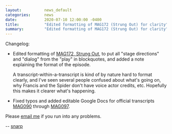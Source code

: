 ```yaml
---
layout:          news_default
categories:      news
date:            2020-07-10 12:00:00 -0400
title:           "Edited formatting of MAG172 (Strung Out) for clarity"
summary:         "Edited formatting of MAG172 (Strung Out) for clarity"
---
```


Changelog:

* Edited formatting of [MAG172, Strung Out]({{site.baseurl}}/episode/172.html), to put all "stage directions" and "dialog" from the "play" in blockquotes, and added a note explaining the format of the episode.
  
  A transcript-within-a-transcript is kind of by nature hard to format clearly, and I've seen several people confused about what's going on, why Francis and the Spider don't have voice actor credits, etc. Hopefully this makes it clearer what's happening.

* Fixed typos and added editable Google Docs for official transcripts [MAG090]({{site.baseurl}}/episode/090.html) through [MAG097]({{site.baseurl}}/episode/097.html).

Please [email me](mailto:snarp@snarp.work) if you run into any problems.

-- [snarp](http://snarp.tumblr.com/)